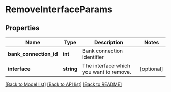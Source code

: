 # RemoveInterfaceParams

## Properties
Name | Type | Description | Notes
------------ | ------------- | ------------- | -------------
**bank_connection_id** | **int** | Bank connection identifier | 
**interface** | **string** | The interface which you want to remove. | [optional] 

[[Back to Model list]](../README.md#documentation-for-models) [[Back to API list]](../README.md#documentation-for-api-endpoints) [[Back to README]](../README.md)


